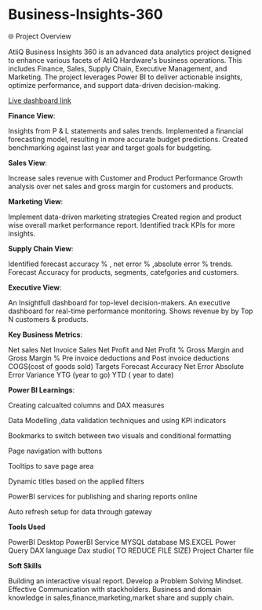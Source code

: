 # Business-Insights-360

🌐 Project Overview


AtliQ Business Insights 360 is an advanced data analytics project designed to enhance various facets of AtliQ Hardware's business operations. This includes Finance, Sales, Supply Chain, Executive Management, and Marketing. The project leverages Power BI to deliver actionable insights, optimize performance, and support data-driven decision-making.


[Live dashboard link](https://lnkd.in/g8SX7_8u)


**Finance View**:

Insights from P & L statements and sales trends.
Implemented a financial forecasting model, resulting in more accurate budget predictions. Created benchmarking against last year and target goals for budgeting.


**Sales View**: 

Increase sales revenue with Customer and Product Performance
Growth analysis over net sales and gross margin for customers and products.

**Marketing View**: 

Implement data-driven marketing strategies
Created region and product wise overall market performance report. Identified track KPIs for more insights.


**Supply Chain View**:

Identified forecast accuracy % , net error % ,absolute error % trends. Forecast Accuracy for products, segments, catefgories and customers.


**Executive View**:

An Insightfull dashboard for top-level decision-makers.
An executive dashboard for real-time performance monitoring. Shows revenue by by Top N customers & products.


**Key Business Metrics**:

Net sales
Net Invoice Sales
Net Profit and Net Profit %
Gross Margin and Gross Margin %
Pre invoice deductions and Post invoice deductions
COGS(cost of goods sold)
Targets
Forecast Accuracy
Net Error
Absolute Error
Variance
YTG (year to go)
YTD ( year to date)

**Power BI Learnings**:

Creating calcualted columns and DAX measures

Data Modelling ,data validation techniques and using KPI indicators

Bookmarks to switch between two visuals and conditional formatting

Page navigation with buttons

Tooltips to save page area

Dynamic titles based on the applied filters

PowerBI services for publishing and sharing reports online

Auto refresh setup for data through gateway


**Tools Used**

PowerBI Desktop
PowerBI Service
MYSQL database
MS.EXCEL
Power Query
DAX language
Dax studio( TO REDUCE FILE SIZE)
Project Charter file


**Soft Skills**

Building an interactive visual report.
Develop a Problem Solving Mindset.
Effective Communication with stackholders.
Business and domain knowledge in sales,finance,marketing,market share and supply chain.
